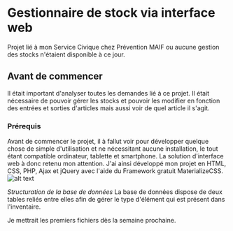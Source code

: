 # Gestionnaire de stock via interface web
Projet lié à mon Service Civique chez Prévention MAIF ou aucune gestion des stocks n'étaient disponible à ce jour.

## Avant de commencer

Il était important d'analyser toutes les demandes lié à ce projet. Il était nécessaire de pouvoir gérer les stocks et pouvoir les modifier en fonction des entrées et sorties d'articles mais aussi voir de quel article il s'agit.

### Prérequis

Avant de commencer le projet, il à fallut voir pour développer quelque chose de simple d'utilisation et ne nécessitant aucune installation, le tout étant compatible ordinateur, tablette et smartphone. La solution d'interface web à donc retenu mon attention.
J'ai ainsi développé mon projet en HTML, CSS, PHP, Ajax et jQuery avec l'aide du Framework gratuit MaterializeCSS.
![alt text](https://sg.fiverrcdn.com/photos/98160141/original/ad6b67ec7a21da41094f39c3ebe5e5f48c57cb6d.png?1497007400)

*Structuration de la base de données*
La base de données dispose de deux tables reliés entre elles afin de gérer le type d'élément qui est présent dans l'inventaire.


Je mettrait les premiers fichiers dès la semaine prochaine.

